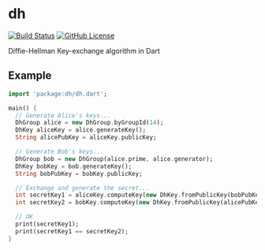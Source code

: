 dh
==

[![Build Status](https://travis-ci.org/kseo/dh.svg?branch=master)](https://travis-ci.org/kseo/dh)
[![GitHub License](https://img.shields.io/badge/license-BSD-blue.svg)](https://raw.githubusercontent.com/kseo/dh/master/LICENSE)

Diffie-Hellman Key-exchange algorithm in Dart

## Example

```dart
import 'package:dh/dh.dart';

main() {
  // Generate Alice's keys...
  DhGroup alice = new DhGroup.byGroupId(14);
  DhKey aliceKey = alice.generateKey();
  String alicePubKey = aliceKey.publicKey;

  // Generate Bob's keys...
  DhGroup bob = new DhGroup(alice.prime, alice.generator);
  DhKey bobKey = bob.generateKey();
  String bobPubKey = bobKey.publicKey;

  // Exchange and generate the secret...
  int secretKey1 = aliceKey.computeKey(new DhKey.fromPublicKey(bobPubKey));
  int secretKey2 = bobKey.computeKey(new DhKey.fromPublicKey(alicePubKey));

  // OK
  print(secretKey1);
  print(secretKey1 == secretKey2);
}

```
